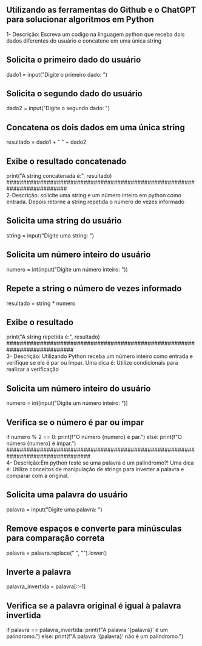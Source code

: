 ## Utilizando as ferramentas do Github e o ChatGPT para solucionar algoritmos em Python
1- Descrição: Escreva um codigo na linguagem python que receba dois dados diferentes do usuário e concatene em uma única string <br>
## Solicita o primeiro dado do usuário
dado1 = input("Digite o primeiro dado: ")

## Solicita o segundo dado do usuário
dado2 = input("Digite o segundo dado: ")

## Concatena os dois dados em uma única string
resultado = dado1 + " " + dado2

## Exibe o resultado concatenado
print("A string concatenada é:", resultado)
########################################################################## <br>
2-Descrição: solicite uma string e um número inteiro em python  como entrada. Depois  retorne a string repetida o número de vezes informado
## Solicita uma string do usuário
string = input("Digite uma string: ")

## Solicita um número inteiro do usuário
numero = int(input("Digite um número inteiro: "))

## Repete a string o número de vezes informado
resultado = string * numero

## Exibe o resultado
print("A string repetida é:", resultado)
############################################################################<br>
3- Descrição: Utilizando Python receba um número inteiro como entrada e verifique se ele é par ou ímpar. Uma dica é: Utilize condicionais para realizar a verificação
## Solicita um número inteiro do usuário
numero = int(input("Digite um número inteiro: "))

## Verifica se o número é par ou ímpar
if numero % 2 == 0:
    print(f"O número {numero} é par.")
else:
    print(f"O número {numero} é ímpar.")
#################################################################################<br>
4- Descrição:Em python teste se uma palavra é um palíndromo?! Uma dica é: Utilize conceitos de manipulação de strings para inverter a palavra e comparar com a original.<br>
## Solicita uma palavra do usuário
palavra = input("Digite uma palavra: ")

## Remove espaços e converte para minúsculas para comparação correta   <br>
palavra = palavra.replace(" ", "").lower()

## Inverte a palavra
palavra_invertida = palavra[::-1]

## Verifica se a palavra original é igual à palavra invertida
if palavra == palavra_invertida:
    print(f"A palavra '{palavra}' é um palíndromo.")
else:
    print(f"A palavra '{palavra}' não é um palíndromo.")



 
